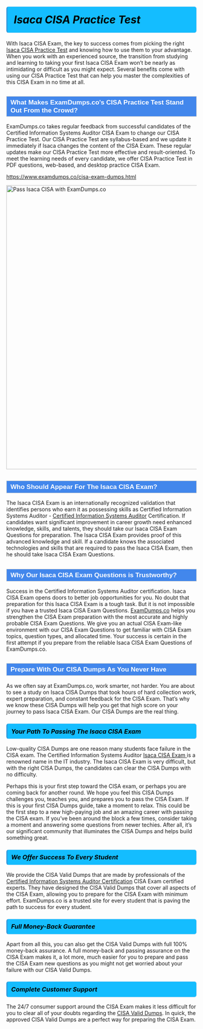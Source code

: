 <h1>                <strong><span style="display: block; color: #000000; background: #14BDFF; border: 0.5px solid #AED6F1; border-left: 3px solid #3498DB; padding: .6em; border-radius: 6px;">                     <em>Isaca CISA <span class="exam_variation">Practice Test</span> </em>                </span></strong>            </h1>                        <p>With Isaca CISA Exam, the key to success comes from picking the right <a href="https://www.examdumps.co/cisa-exam-dumps.html">Isaca CISA <span class="exam_variation">Practice Test</span></a> and             knowing how to use them to your advantage.             When you work with an experienced source, the transition from studying and learning to taking your first Isaca CISA Exam             won’t be nearly as intimidating or difficult as you might expect. Several benefits come with using our CISA <span class="exam_variation">Practice Test</span> that can             help you master the complexities of this CISA Exam in no time at all.</p>                        <h2 style="background: #4287ec; border: 1px solid #cccccc; padding: 5px 10px;">                <span style="color: #ffffff;">                    <span style="font-size: 11pt;">                        <span style="line-height: normal;">                            <span style="font-family: Calibri,sans-serif;">                                <strong>                                    <span style="font-size: 13.0pt;">What Makes ExamDumps.co's CISA <span class="exam_variation">Practice Test</span> Stand Out From the Crowd?</span>                                </strong>                            </span>                        </span>                    </span>                </span>            </h2>                        <p>ExamDumps.co takes regular feedback from successful candidates of the Certified Information Systems Auditor CISA Exam to change             our CISA <span class="exam_variation">Practice Test</span>. Our CISA <span class="exam_variation">Practice Test</span> are syllabus-based and we update it immediately if Isaca changes             the content of the CISA Exam.             These regular updates make our CISA <span class="exam_variation">Practice Test</span> more effective and result-oriented. To meet the learning needs of every candidate,             we offer CISA <span class="exam_variation">Practice Test</span> in PDF questions, web-based, and desktop practice CISA Exam.</p>                                    <p><a href="https://www.examdumps.co/cisa-exam-dumps.html">https://www.examdumps.co/cisa-exam-dumps.html</a></p>                        <p><a href="https://www.examdumps.co/"><img src="https://www.examdumps.co//images/banners/big-sale-20-percent-discount-offer-examdumps.jpg" class="postImage" alt="Pass Isaca CISA with ExamDumps.co" width="750"></a></p>                                        <h2 style="background: #4287ec; border: 1px solid #cccccc; padding: 5px 10px;">                <span style="color: #ffffff;">                    <span style="font-size: 11pt;">                        <span style="line-height: normal;">                            <span style="font-family: Calibri,sans-serif;">                                <strong>                                    <span style="font-size: 13.0pt;">Who Should Appear For The Isaca CISA Exam?</span>                                </strong>                            </span>                        </span>                    </span>                </span>            </h2>                        <p>The Isaca CISA Exam is an internationally recognized validation that identifies persons who earn it as possessing skills as             Certified Information Systems Auditor - <a href="https://www.examdumps.co/cisa-exam-dumps.html">Certified Information Systems Auditor</a> Certification. If candidates want significant improvement in             career growth need enhanced knowledge, skills, and talents, they should take our Isaca CISA <span class="exam_variation2">Exam Questions</span> for preparation.             The Isaca CISA Exam provides proof of this advanced knowledge and skill. If a candidate knows the associated technologies and skills             that are required to pass the Isaca CISA Exam, then he should take Isaca CISA <span class="exam_variation2">Exam Questions</span>.</p>                        <h2 style="background: #4287ec; border: 1px solid #cccccc; padding: 5px 10px;">                <span style="color: #ffffff;">                    <span style="font-size: 11pt;">                        <span style="line-height: normal;">                            <span style="font-family: Calibri,sans-serif;">                                <strong>                                    <span style="font-size: 13.0pt;">Why Our Isaca CISA <span class="exam_variation2">Exam Questions</span> is Trustworthy?</span>                                </strong>                            </span>                        </span>                    </span>                </span>            </h2>                        <p>Success in the Certified Information Systems Auditor certification. Isaca CISA Exam opens doors to better job opportunities for you.             No doubt that preparation for this Isaca CISA Exam is a tough task. But it is not impossible if you have a trusted Isaca CISA <span class="exam_variation2">Exam Questions</span>.             <a href="https://www.examdumps.co/">ExamDumps.co</a> helps you strengthen the CISA Exam preparation with the most accurate and highly probable CISA <span class="exam_variation2">Exam Questions</span>. We give you an             actual CISA Exam-like environment with our CISA <span class="exam_variation2">Exam Questions</span> to get familiar with CISA Exam topics, question types, and allocated time.             Your success is certain in the first attempt if you prepare from the reliable Isaca CISA <span class="exam_variation2">Exam Questions</span> of ExamDumps.co.</p>                        <h2 style="background: #4287ec; border: 1px solid #cccccc; padding: 5px 10px;">                <span style="color: #ffffff;">                    <span style="font-size: 11pt;">                        <span style="line-height: normal;">                            <span style="font-family: Calibri,sans-serif;">                                <strong>                                    <span style="font-size: 13.0pt;">Prepare With Our CISA <span class="exam_variation3">Dumps</span> As You Never Have</span>                                </strong>                            </span>                        </span>                    </span>                </span>            </h2>                        <p>As we often say at ExamDumps.co, work smarter, not harder. You are about to see a study on Isaca CISA <span class="exam_variation3">Dumps</span> that took hours of hard collection work,             expert preparation, and constant feedback for the CISA Exam. That’s why we know these CISA <span class="exam_variation3">Dumps</span> will help you get that high score on your             journey to pass Isaca CISA Exam. Our CISA <span class="exam_variation3">Dumps</span> are the real thing.</p>                        <h3>                <strong>                    <span style="display: block; color: #000000; background: #14BDFF; border: 0.5px solid #AED6F1; border-left: 3px solid #3498DB; padding: .6em; border-radius: 6px;">                        <em>Your Path To Passing The Isaca CISA Exam</em>                    </span>                </strong>            </h3>                        <p>Low-quality CISA <span class="exam_variation3">Dumps</span> are one reason many students face failure in the CISA exam. The Certified Information Systems Auditor <a href="https://www.examdumps.co/isaca-exam-dumps.html">Isaca CISA Exam </a>             is a renowned name in the IT industry. The Isaca CISA Exam is very difficult, but with the right CISA <span class="exam_variation3">Dumps</span>, the candidates can clear the             CISA <span class="exam_variation3">Dumps</span> with no difficulty.</p>                        <p>Perhaps this is your first step toward the CISA exam, or perhaps you are coming back for another round. We hope you feel this             CISA <span class="exam_variation3">Dumps</span> challenges you,             teaches you, and prepares you to pass the CISA Exam. If this is your first CISA <span class="exam_variation3">Dumps</span> guide, take a moment to relax. This could be the first step to             a new high-paying job and an amazing career with passing the CISA exam. If you’ve been around the block a few times, consider taking a moment and             answering some questions from newer techies. After all, it’s our significant community that illuminates the CISA <span class="exam_variation3">Dumps</span> and helps build something great.</p>                        <h3>                <strong>                    <span style="display: block; color: #000000; background: #14BDFF; border: 0.5px solid #AED6F1; border-left: 3px solid #3498DB; padding: .6em; border-radius: 6px;">                        <em>We Offer Success To Every Student</em>                    </span>                </strong>            </h3>                        <p>We provide the CISA <span class="exam_variation4">Valid Dumps</span> that are made by professionals of the <a href="https://www.examdumps.co/cisa-certification-exam-dumps.html">Certified Information Systems Auditor Certification</a> CISA Exam certified experts.             They have designed the CISA <span class="exam_variation4">Valid Dumps</span> that cover all aspects of the CISA Exam, allowing you to prepare for the            CISA Exam with minimum effort.             ExamDumps.co is a trusted site for every student that is paving the path to success for every student.</p>                        <h3>                <strong>                    <span style="display: block; color: #000000; background: #14BDFF; border: 0.5px solid #AED6F1; border-left: 3px solid #3498DB; padding: .6em; border-radius: 6px;">                        <em>Full Money-Back Guarantee</em>                    </span>                </strong>            </h3>                        <p>Apart from all this, you can also get the CISA <span class="exam_variation4">Valid Dumps</span> with full 100% money-back assurance. A full money-back and passing assurance on             the CISA Exam makes it,             a lot more, much easier for you to prepare and pass the CISA Exam new questions as you might             not get worried about your failure with our CISA <span class="exam_variation4">Valid Dumps</span>.</p>                                    <h3>                <strong>                    <span style="display: block; color: #000000; background: #14BDFF; border: 0.5px solid #AED6F1; border-left: 3px solid #3498DB; padding: .6em; border-radius: 6px;">                        <em>Complete Customer Support</em>                    </span>                </strong>            </h3>                        <p>The 24/7 consumer support around the CISA Exam makes it less difficult for you to clear all of your doubts regarding the <a href="https://www.examdumps.co/cisa-exam-dumps.html">CISA <span class="exam_variation4">Valid Dumps</span></a>. In quick,             the approved CISA <span class="exam_variation4">Valid Dumps</span> are a perfect way for preparing the CISA Exam.</p>                    
